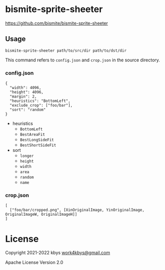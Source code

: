 # bismite-sprite-sheeter

<https://github.com/bismite/bismite-sprite-sheeter>

## Usage

```
bismite-sprite-sheeter path/to/src/dir path/to/dst/dir
```

This command refers to `config.json` and `crop.json` in the source directory.

### config.json

```
{
  "width": 4096,
  "height": 4096,
  "margin": 2,
  "heuristics": "BottomLeft",
  "exclude_crop": ["foo/bar"],
  "sort": "random"
}
```

- heuristics
  - `BottomLeft`
  - `BestAreaFit`
  - `BestLongSideFit`
  - `BestShortSideFit`
- sort
  - `longer`
  - `height`
  - `width`
  - `area`
  - `random`
  - `name`

### crop.json

```
[
  ["foo/bar/cropped.png", [XinOriginalImage, YinOriginalImage, OriginalImageW, OriginalImageH]]
]
```

# License
Copyright 2021-2022 kbys <work4kbys@gmail.com>

Apache License Version 2.0
